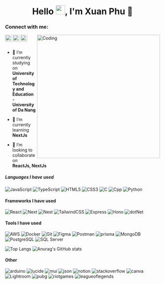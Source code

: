 <h1 align="center">Hello <img src="https://raw.githubusercontent.com/KarthikNayak024/KarthikNayak024/master/assets/wave.gif" alt="waving hand" width="30px">, I'm Xuan Phu 🚀</h1>

<h3 align="left">Connect with me:</h3>
<a href="https://github.com/xuanphu03">
  <img align="left" alt="Pawan's Github" width="22px" src="https://cdn.jsdelivr.net/npm/simple-icons@v3/icons/github.svg" />
</a>
<a href="https://www.facebook.com/kuma.xp03">
  <img align="left" alt="Pawan's Facebook" width="22px" src="https://cdn.jsdelivr.net/npm/simple-icons@v3/icons/facebook.svg" />
</a>
<a href="https://x.com/xunaFudev">
  <img align="left" alt="Pawan's Facebook" width="22px" src="https://cdn.jsdelivr.net/npm/simple-icons@v3/icons/twitter.svg" />
</a>

<img align="right" alt="Coding" width="400" src="https://media.giphy.com/media/M9kgjEsLG6LMbYC9dl/giphy.gif">

<br />
<br />

- 🔭 I’m currently studying on **University of Technology and Education - University of Da Nang**

- 🌱 I’m currently learning **NextJs**

- 👯 I’m looking to collaborate on **ReactJs, NextJs**


##### Languages I have used

![JavaScript](https://img.shields.io/badge/-JavaScript-27282d?style=flat&logo=JavaScript)
![TypeScript](https://img.shields.io/badge/-TypeScript-27282d?style=flat&logo=TypeScript)
![HTML5](https://img.shields.io/badge/-HTML5-27282d?style=flat&logo=html5)
![CSS3](https://img.shields.io/badge/-CSS3-27282d?style=flat&logo=CSS3)
![C](https://img.shields.io/badge/-C-27282d?style=flat&logo=c)
![Cpp](https://img.shields.io/badge/-C++-27282d?style=flat&logo=cplusplus)
![Python](https://img.shields.io/badge/-Python-27282d?style=flat&logo=Python)

#### Frameworks I have used

![React](https://img.shields.io/badge/-ReactJs-27282d?style=flat&logo=React)
![Next](https://img.shields.io/badge/-Next-27282d?style=flat&logo=Next.js)
![Nest](https://img.shields.io/badge/-Nest-27282d?style=flat&logo=Nestjs)
![TailwindCSS](https://img.shields.io/badge/-TailwindCSS-27282d?style=flat&logo=TailwindCSS)
![Express](https://img.shields.io/badge/-ExpressJs-27282d?style=flat&logo=Express)
![Hono](https://img.shields.io/badge/-Hono-27282d?style=flat&logo=Hono)
![dotNet](https://img.shields.io/badge/-dotNet-27282d?style=flat&logo=dotnet)

#### Tools I have used

![AWS](https://img.shields.io/badge/-AWS-27282d?style=flat&logo=amazonwebservices)
![Docker](https://img.shields.io/badge/-Docker-27282d?style=flat&logo=Docker)
![Git](https://img.shields.io/badge/-Git-27282d?style=flat&logo=Git)
![Figma](https://img.shields.io/badge/-Figma-27282d?style=flat&logo=Figma)
![Postman](https://img.shields.io/badge/-Postman-27282d?style=flat&logo=Postman)
![prisma](https://img.shields.io/badge/-Prisma-27282d?style=flat&logo=prisma)
![MongoDB](https://img.shields.io/badge/-MongoDB-27282d?style=flat&logo=MongoDB)
![PostgreSQL](https://img.shields.io/badge/-PostgreSQL-27282d?style=flat&logo=PostgreSQL)
![SQL Server](https://img.shields.io/badge/-SQL%20Server-27282d?style=flat&logo=Microsoft%20SQL%20Server)

![Top Langs](https://github-readme-stats.vercel.app/api/top-langs/?username=xuanphu03&layout=compact&theme=dracula)
![Anurag's GitHub stats](https://github-readme-stats.vercel.app/api?username=xuanphu03&show_icons=true&theme=dracula)


#### Other
![arduino](https://img.shields.io/badge/-Arduino-27282d?style=flat&logo=arduino)
![lucide](https://img.shields.io/badge/-Lucide-27282d?style=flat&logo=lucide)
![mui](https://img.shields.io/badge/-MUI-27282d?style=flat&logo=mui)
![json](https://img.shields.io/badge/-Json-27282d?style=flat&logo=json)
![notion](https://img.shields.io/badge/-Notion-27282d?style=flat&logo=notion)
![stackoverflow](https://img.shields.io/badge/-StackOverflow-27282d?style=flat&logo=stackoverflow)
![canva](https://img.shields.io/badge/-Canva-27282d?style=flat&logo=canva)
![Lightroom](https://img.shields.io/badge/-Lightroom-27282d?style=flat&logo=adobeLightroom)
![pubg](https://img.shields.io/badge/-27282d?style=flat&logo=pubg)
![riotgames](https://img.shields.io/badge/-27282d?style=flat&logo=riotgames)
![leagueoflegends](https://img.shields.io/badge/-27282d?style=flat&logo=leagueoflegends)

